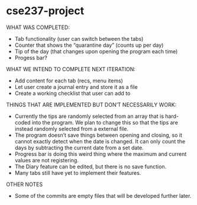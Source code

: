 # cse237-project

WHAT WAS COMPLETED:

- Tab functionality (user can switch between the tabs)
- Counter that shows the “quarantine day” (counts up per day)
- Tip of the day (that changes upon opening the program each time)
- Progess bar?

WHAT WE INTEND TO COMPLETE NEXT ITERATION:
- Add content for each tab (recs, menu items)
- Let user create a journal entry and store it as a file
- Create a working checklist that user can add to

THINGS THAT ARE IMPLEMENTED BUT DON’T NECESSARILY WORK:

- Currently the tips are randomly selected from an array that is hard-coded into the program. We plan to change this so that the tips are instead randomly selected from a external file.
- The program doesn’t save things between opening and closing, so it cannot exactly detect when the date is changed. It can only count the days by subtracting the current date from a set date.
- Progress bar is doing this weird thing where the maximum and current values are not registering.
- The Diary feature can be edited, but there is no save function.
- Many tabs still have yet to implement their features.

OTHER NOTES

- Some of the commits are empty files that will be developed further later.
